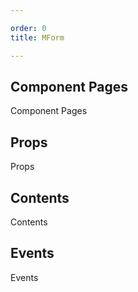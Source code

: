 ```yaml
---

order: 0
title: MForm

---
```

 
## Component Pages
 
Component Pages
 
## Props
 
Props
 
## Contents
 
Contents
 
## Events
 
Events
 
